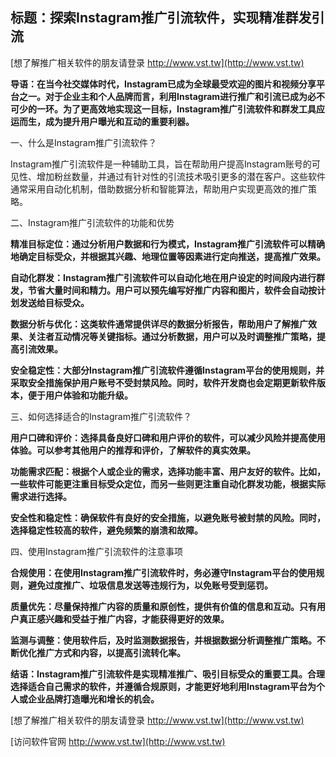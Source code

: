 ## **标题：探索Instagram推广引流软件，实现精准群发引流**

[想了解推广相关软件的朋友请登录 http://www.vst.tw](http://www.vst.tw)

**导语：在当今社交媒体时代，Instagram已成为全球最受欢迎的图片和视频分享平台之一。对于企业主和个人品牌而言，利用Instagram进行推广和引流已成为必不可少的一环。为了更高效地实现这一目标，Instagram推广引流软件和群发工具应运而生，成为提升用户曝光和互动的重要利器。**

一、什么是Instagram推广引流软件？

Instagram推广引流软件是一种辅助工具，旨在帮助用户提高Instagram账号的可见性、增加粉丝数量，并通过有针对性的引流技术吸引更多的潜在客户。这些软件通常采用自动化机制，借助数据分析和智能算法，帮助用户实现更高效的推广策略。

二、Instagram推广引流软件的功能和优势

**精准目标定位：通过分析用户数据和行为模式，Instagram推广引流软件可以精确地确定目标受众，并根据其兴趣、地理位置等因素进行定向推送，提高推广效果。**

**自动化群发：Instagram推广引流软件可以自动化地在用户设定的时间段内进行群发，节省大量时间和精力。用户可以预先编写好推广内容和图片，软件会自动按计划发送给目标受众。**

**数据分析与优化：这类软件通常提供详尽的数据分析报告，帮助用户了解推广效果、关注者互动情况等关键指标。通过分析数据，用户可以及时调整推广策略，提高引流效果。**

**安全稳定性：大部分Instagram推广引流软件遵循Instagram平台的使用规则，并采取安全措施保护用户账号不受封禁风险。同时，软件开发商也会定期更新软件版本，便于用户体验和功能升级。**

三、如何选择适合的Instagram推广引流软件？

**用户口碑和评价：选择具备良好口碑和用户评价的软件，可以减少风险并提高使用体验。可以参考其他用户的推荐和评价，了解软件的真实效果。**

**功能需求匹配：根据个人或企业的需求，选择功能丰富、用户友好的软件。比如，一些软件可能更注重目标受众定位，而另一些则更注重自动化群发功能，根据实际需求进行选择。**

**安全性和稳定性：确保软件有良好的安全措施，以避免账号被封禁的风险。同时，选择稳定性较高的软件，避免频繁的崩溃和故障。**

四、使用Instagram推广引流软件的注意事项

**合规使用：在使用Instagram推广引流软件时，务必遵守Instagram平台的使用规则，避免过度推广、垃圾信息发送等违规行为，以免账号受到惩罚。**

**质量优先：尽量保持推广内容的质量和原创性，提供有价值的信息和互动。只有用户真正感兴趣和受益于推广内容，才能获得更好的效果。**

**监测与调整：使用软件后，及时监测数据报告，并根据数据分析调整推广策略。不断优化推广方式和内容，以提高引流转化率。**

**结语：Instagram推广引流软件是实现精准推广、吸引目标受众的重要工具。合理选择适合自己需求的软件，并遵循合规原则，才能更好地利用Instagram平台为个人或企业品牌打造曝光和增长的机会。**

[想了解推广相关软件的朋友请登录 http://www.vst.tw](http://www.vst.tw)


[访问软件官网 http://www.vst.tw](http://www.vst.tw)
